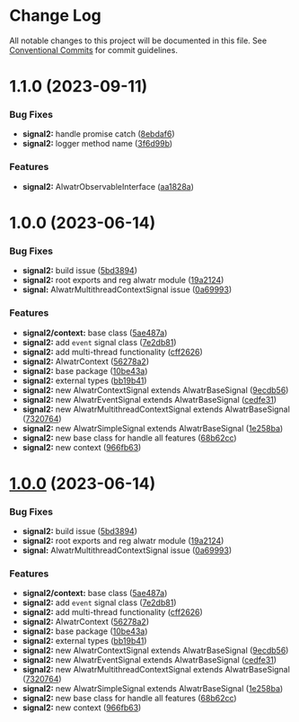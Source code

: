 # Change Log

All notable changes to this project will be documented in this file.
See [Conventional Commits](https://conventionalcommits.org) for commit guidelines.

# 1.1.0 (2023-09-11)

### Bug Fixes

- **signal2:** handle promise catch ([8ebdaf6](https://github.com/AliMD/alwatr/commit/8ebdaf616aceb8d576c97859ef917ff3a7783274))
- **signal2:** logger method name ([3f6d99b](https://github.com/AliMD/alwatr/commit/3f6d99b8df22bfcbdce6a7f36e16a8f804ff7546))

### Features

- **signal2:** AlwatrObservableInterface ([aa1828a](https://github.com/AliMD/alwatr/commit/aa1828a8e8cb0dd1ebd957478f676b14c0766648))

# 1.0.0 (2023-06-14)

### Bug Fixes

- **signal2:** build issue ([5bd3894](https://github.com/AliMD/alwatr/commit/5bd3894e6187c63b70e7108953d388197e016ae7))
- **signal2:** root exports and reg alwatr module ([19a2124](https://github.com/AliMD/alwatr/commit/19a21249c308efea330d6bcc46989173f7a312c2))
- **signal:** AlwatrMultithreadContextSignal issue ([0a69993](https://github.com/AliMD/alwatr/commit/0a69993b311f6d707361d8b86f66952a26c50f0b))

### Features

- **signal2/context:** base class ([5ae487a](https://github.com/AliMD/alwatr/commit/5ae487abbd0ae24fa137e095130bfeb176b7b117))
- **signal2:** add `event` signal class ([7e2db81](https://github.com/AliMD/alwatr/commit/7e2db8119c47e590a48f26695eae639f9548ab00))
- **signal2:** add multi-thread functionality ([cff2626](https://github.com/AliMD/alwatr/commit/cff26264903aafbc51ff1f11888987d7cc1f459f))
- **signal2:** AlwatrContext ([56278a2](https://github.com/AliMD/alwatr/commit/56278a2068119e757180c5a32ac289b546c804b6))
- **signal2:** base package ([10be43a](https://github.com/AliMD/alwatr/commit/10be43ab8972fe158896e9570257e8eb275d767e))
- **signal2:** external types ([bb19b41](https://github.com/AliMD/alwatr/commit/bb19b4127ec977f549488300c872c9f03ac30f9a))
- **signal2:** new AlwatrContextSignal extends AlwatrBaseSignal ([9ecdb56](https://github.com/AliMD/alwatr/commit/9ecdb56423a169b6225a8f51228e009158c050f6))
- **signal2:** new AlwatrEventSignal extends AlwatrBaseSignal ([cedfe31](https://github.com/AliMD/alwatr/commit/cedfe318a5f6d97f8a198c676f520b846d9f70ae))
- **signal2:** new AlwatrMultithreadContextSignal extends AlwatrBaseSignal ([7320764](https://github.com/AliMD/alwatr/commit/7320764f25d89540fba44826ce64bf1894f2d875))
- **signal2:** new AlwatrSimpleSignal extends AlwatrBaseSignal ([1e258ba](https://github.com/AliMD/alwatr/commit/1e258bac1a9afc64c7b9eee9f515db2ad69ec1af))
- **signal2:** new base class for handle all features ([68b62cc](https://github.com/AliMD/alwatr/commit/68b62cce8b41f0067bc09f44097d2fee1cae1327))
- **signal2:** new context ([966fb63](https://github.com/AliMD/alwatr/commit/966fb6384a378d13692436fcb4a083c9dc778701))

# [1.0.0](https://github.com/AliMD/alwatr/compare/v0.32.0...v1.0.0) (2023-06-14)

### Bug Fixes

- **signal2:** build issue ([5bd3894](https://github.com/AliMD/alwatr/commit/5bd3894e6187c63b70e7108953d388197e016ae7))
- **signal2:** root exports and reg alwatr module ([19a2124](https://github.com/AliMD/alwatr/commit/19a21249c308efea330d6bcc46989173f7a312c2))
- **signal:** AlwatrMultithreadContextSignal issue ([0a69993](https://github.com/AliMD/alwatr/commit/0a69993b311f6d707361d8b86f66952a26c50f0b))

### Features

- **signal2/context:** base class ([5ae487a](https://github.com/AliMD/alwatr/commit/5ae487abbd0ae24fa137e095130bfeb176b7b117))
- **signal2:** add `event` signal class ([7e2db81](https://github.com/AliMD/alwatr/commit/7e2db8119c47e590a48f26695eae639f9548ab00))
- **signal2:** add multi-thread functionality ([cff2626](https://github.com/AliMD/alwatr/commit/cff26264903aafbc51ff1f11888987d7cc1f459f))
- **signal2:** AlwatrContext ([56278a2](https://github.com/AliMD/alwatr/commit/56278a2068119e757180c5a32ac289b546c804b6))
- **signal2:** base package ([10be43a](https://github.com/AliMD/alwatr/commit/10be43ab8972fe158896e9570257e8eb275d767e))
- **signal2:** external types ([bb19b41](https://github.com/AliMD/alwatr/commit/bb19b4127ec977f549488300c872c9f03ac30f9a))
- **signal2:** new AlwatrContextSignal extends AlwatrBaseSignal ([9ecdb56](https://github.com/AliMD/alwatr/commit/9ecdb56423a169b6225a8f51228e009158c050f6))
- **signal2:** new AlwatrEventSignal extends AlwatrBaseSignal ([cedfe31](https://github.com/AliMD/alwatr/commit/cedfe318a5f6d97f8a198c676f520b846d9f70ae))
- **signal2:** new AlwatrMultithreadContextSignal extends AlwatrBaseSignal ([7320764](https://github.com/AliMD/alwatr/commit/7320764f25d89540fba44826ce64bf1894f2d875))
- **signal2:** new AlwatrSimpleSignal extends AlwatrBaseSignal ([1e258ba](https://github.com/AliMD/alwatr/commit/1e258bac1a9afc64c7b9eee9f515db2ad69ec1af))
- **signal2:** new base class for handle all features ([68b62cc](https://github.com/AliMD/alwatr/commit/68b62cce8b41f0067bc09f44097d2fee1cae1327))
- **signal2:** new context ([966fb63](https://github.com/AliMD/alwatr/commit/966fb6384a378d13692436fcb4a083c9dc778701))
